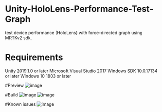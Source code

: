 # Unity-HoloLens-Performance-Test-Graph
test device performance (HoloLens) with force-directed graph using MRTKv2 sdk.

# Requirements
Unity 2019.1.0 or later
Microsoft Visual Studio 2017
Windows SDK 10.0.17134 or later
Windows 10 1803 or later

#Preview
![image](https://github.com/SHanDesign1993/Unity-HoloLens-Performance-Test-Graph/edit/master/img/preview.png)

#Build
![image](https://github.com/SHanDesign1993/Unity-HoloLens-Performance-Test-Graph/edit/master/img/build1.png)
![image](https://github.com/SHanDesign1993/Unity-HoloLens-Performance-Test-Graph/edit/master/img/build2.png)

#Known issues
![image](https://github.com/SHanDesign1993/Unity-HoloLens-Performance-Test-Graph/edit/master/img/issue.png)
